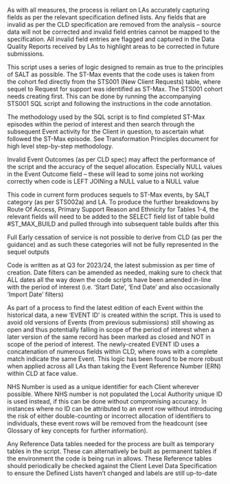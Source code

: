 As with all measures, the process is reliant on LAs accurately capturing fields as per the relevant specification defined lists. Any fields that are invalid as per the CLD specification are removed from the analysis – source data will not be corrected and invalid field entries cannot be mapped to the specification.  All invalid field entries are flagged and captured in the Data Quality Reports received by LAs to highlight areas to be corrected in future submissions. 

This script uses a series of logic designed to remain as true to the principles of SALT as possible. The ST-Max events that the code uses is taken from the cohort fed directly from the STS001 (New Client Requests) table, where sequel to Request for support was identified as ST-Max. The STS001 cohort needs creating first. This can be done by running the accompanying STS001 SQL script and following the instructions in the code annotation.

The methodology used by the SQL script is to find completed ST-Max episodes within the period of interest and then search through the subsequent Event activity for the Client in question, to ascertain what followed the ST-Max episode. See Transformation Principles document for high level step-by-step methodology.

Invalid Event Outcomes (as per CLD spec) may affect the performance of the script and the accuracy of the sequel allocation. Especially NULL values in the Event Outcome field – these will lead to some joins not working correctly when code is LEFT JOINing a NULL value to a NULL value

This code in current form produces sequels to ST-Max events, by SALT category (as per STS002a) and LA. To produce the further breakdowns by Route Of Access, Primary Support Reason and Ethnicity for Tables 1-4, the relevant fields will need to be added to the SELECT field list of table build #ST_MAX_BUILD and pulled through into subsequent table builds after this

Full Early cessation of service is not possible to derive from CLD (as per the guidance) and as such these categories will not be fully represented in the sequel outputs

Code is written as at Q3 for 2023/24, the latest submission as per time of creation. Date filters can be amended as needed, making sure to check that ALL dates all the way down the code scripts have been amended in-line with the period of interest (i.e. ‘Start Date’, ‘End Date’ and also occasionally ‘Import Date’ filters) 

As part of a process to find the latest edition of each Event within the historical data, a new ‘EVENT ID’ is created within the script. This is used to avoid old versions of Events (from previous submissions) still showing as open and thus potentially falling in scope of the period of interest when a later version of the same record has been marked as closed and NOT in scope of the period of interest. The newly-created EVENT ID uses a concatenation of numerous fields within CLD, where rows with a complete match indicate the same Event. This logic has been found to be more robust when applied across all LAs than taking the Event Reference Number (ERN) within CLD at face value.

NHS Number is used as a unique identifier for each Client wherever possible. Where NHS number is not populated the Local Authority unique ID is used instead, if this can be done without compromising accuracy. In instances where no ID can be attributed to an event row without introducing the risk of either double-counting or incorrect allocation of identifiers to individuals, these event rows will be removed from the headcount (see Glossary of key concepts for further information). 

Any Reference Data tables needed for the process are built as temporary tables in the script. These can alternatively be built as permanent tables if the environment the code is being run in allows. These Reference tables should periodically be checked against the Client Level Data Specification to ensure the Defined Lists haven’t changed and labels are still up-to-date
